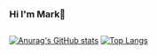 ###  Hi I'm Mark👋

##

[![Anurag's GitHub stats](https://github-readme-stats.vercel.app/api?username=markmark345&show_icons=true&theme=tokyonight)](https://github.com/anuraghazra/github-readme-stats)
[![Top Langs](https://github-readme-stats.vercel.app/api/top-langs/?username=markmark345&layout=compact&theme=tokyonight)](https://github.com/anuraghazra/github-readme-stats)
